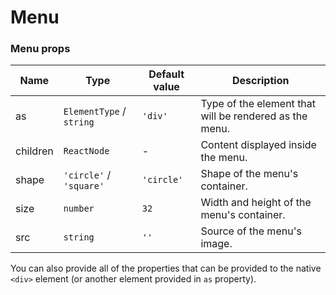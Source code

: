 # Menu

<!-- STORY -->

### Menu props

| Name     | Type                     | Default value | Description                                              |
| -------- | ------------------------ | ------------- | -------------------------------------------------------- |
| as       | `ElementType` / `string` | `'div'`       | Type of the element that will be rendered as the menu.   |
| children | `ReactNode`              | -             | Content displayed inside the menu.                       |
| shape    | `'circle'` / `'square'`  | `'circle'`    | Shape of the menu's container.                           |
| size     | `number`                 | `32`          | Width and height of the menu's container.                |
| src      | `string`                 | `''`          | Source of the menu's image.                              |

You can also provide all of the properties that can be provided to the native `<div>` element (or another element provided in `as` property).

